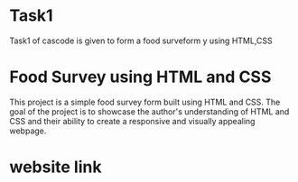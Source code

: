 # Task1
Task1 of cascode is given to form a food surveform y using HTML,CSS
# Food Survey using HTML and CSS
This project is a simple food survey form built using HTML and CSS. The goal of the project is to showcase the author's understanding of HTML and CSS and their ability to create a responsive and visually appealing webpage.
# website link
